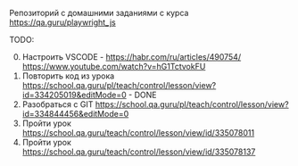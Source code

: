 Репозиторий с домашними заданиями с курса https://qa.guru/playwright_js 

TODO:

0. Настроить VSCODE - https://habr.com/ru/articles/490754/ https://www.youtube.com/watch?v=hG1TctvokFU 
1. Повторить код из урока https://school.qa.guru/pl/teach/control/lesson/view?id=334205019&editMode=0 - DONE
2. Разобраться с GIT https://school.qa.guru/pl/teach/control/lesson/view?id=334844456&editMode=0 
3. Пройти урок https://school.qa.guru/teach/control/lesson/view/id/335078011 
4. Пройти урок https://school.qa.guru/teach/control/lesson/view/id/335078137 
